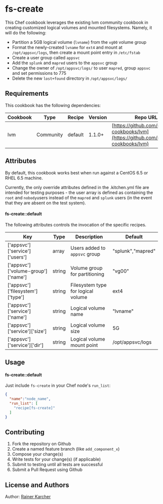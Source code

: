 fs-create
=========

This Chef cookbook leverages the existing lvm community cookbook in creating customized logical volumes and mounted filesystems. Namely, it will do the following:

* Partition a 5GB logical volume (`lvname`) from the `vg00` volume group
* Format the newly-created `lvname` for `ext4` and mount at `/opt/appsvc/logs`, then create a mount point entry in `/etc/fstab`
* Create a user group called `appsvc`
* Add the `splunk` and `mapred` users to the `appsvc` group
* Change the owner of `/opt/appsvc/logs/` to user `mapred`, group `appsvc` and set permissions to 775
* Delete the new `lost+found` directory in `/opt/appsvc/logs/`



Requirements
-------------------

This cookbook has the following dependencies:

| Cookbook | Type | Recipe  | Version  | Repo URL |
|----------|------|---------|----------|----------|
| lvm   | Community | default | 1.1.0+ | [https://github.com/opscode-cookbooks/lvm](https://github.com/opscode-cookbooks/lvm) |



Attributes
--------------

By default, this cookbook works best when run against a CentOS 6.5 or RHEL 6.5 machine.

Currently, the only override attributes defined in the .kitchen.yml file are intended for testing purposes - the user array is defined as containing the `root` and `nobody`users instead of the `mapred` and `splunk` users (in the event that they are absent on the test system).


#### fs-create::default

The following attributes controls the invocation of the specific recipes.

|Key|Type|Description|Default|
|---|----|-----------|-------|
|['appsvc']['service']['users']| array | Users added to `appsvc` group | "splunk","mapred" |
|['appsvc']['volume-group']['name']| string | Volume group for partitioning | "vg00" |
|['appsvc']['filesystem']['type']| string | Filesystem type for logical volume | ext4 |
|['appsvc']['service']['name']| string | Logical volume name | "lvname" |
|['appsvc']['service']['size']| string | Logical volume size | 5G |
|['appsvc']['service']['dir']| string | Logical volume mount point | /opt/appsvc/logs |


Usage
---------
#### fs-create::default

Just include `fs-create` in your Chef node's `run_list`:

```json
{
  "name":"node_name",
  "run_list": [
    "recipe[fs-create]"
  ]
}
```



Contributing
-----------------
1. Fork the repository on Github
2. Create a named feature branch (like `add_component_x`)
3. Compose your change(s)
4. Write tests for your change(s) (if applicable)
5. Submit to testing until all tests are successful
6. Submit a Pull Request using Github


License and Authors
----------------------------
Author: [Rainer Karcher](https://github.com/rtkarcher)



